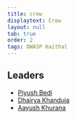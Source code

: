 ```yaml
---
title: crew
displaytext: Crew
layout: null
tab: true
order: 2
tags: OWASP Kaithal
---
```


## Leaders
* [Piyush Bedi](mailto:piyush.bedi@owasp.org)
* [Dhairya Khanduja](mailto:dhairya.khanduja@owasp.org)
* [Aayush Khurana](mailto:aayush.khurana@owasp.org)

